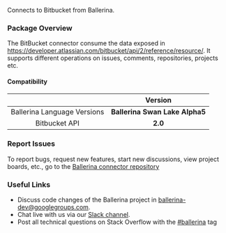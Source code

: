 Connects to Bitbucket from Ballerina.

### Package Overview

The BitBucket connector consume the data exposed in https://developer.atlassian.com/bitbucket/api/2/reference/resource/. It supports different operations on issues, comments, repositories, projects etc.

#### Compatibility

|                              | Version                         |
|:----------------------------:|:-------------------------------:|
|   Ballerina Language Versions|  **Ballerina Swan Lake Alpha5** |
|   Bitbucket API              |   **2.0**                       |

### Report Issues
To report bugs, request new features, start new discussions, view project boards, etc., go to the [Ballerina connector repository](https://github.com/ballerina-platform/ballerinax-openapi-connectors)

### Useful Links
- Discuss code changes of the Ballerina project in [ballerina-dev@googlegroups.com](mailto:ballerina-dev@googlegroups.com).
- Chat live with us via our [Slack channel](https://ballerina.io/community/slack/).
- Post all technical questions on Stack Overflow with the [#ballerina](https://stackoverflow.com/questions/tagged/ballerina) tag
